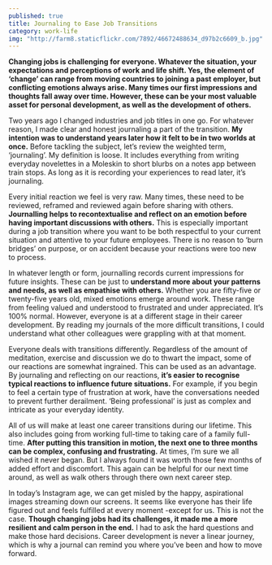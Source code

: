 ```yaml
---
published: true
title: Journaling to Ease Job Transitions
category: work-life
img: "http://farm8.staticflickr.com/7892/46672488634_d97b2c6609_b.jpg"
---
```

**Changing jobs is challenging for everyone. Whatever the situation, your expectations and perceptions of work and life shift. Yes, the element of ‘change’ can range from moving countries to joining a past employer, but conflicting emotions always arise. Many times our first impressions and thoughts fall away over time. However, these can be your most valuable asset for personal development, as well as the development of others.**

Two years ago I changed industries and job titles in one go. For whatever reason, I made clear and honest journaling a part of the transition. **My intention was to understand years later how it felt to be in two worlds at once.** Before tackling the subject, let’s review the weighted term, ‘journaling’. My definition is loose. It includes everything from writing everyday novelettes in a Moleskin to short blurbs on a notes app between train stops. As long as it is recording your experiences to read later, it’s journaling.

Every initial reaction we feel is very raw. Many times, these need to be reviewed, reframed and reviewed again before sharing with others. **Journalling helps to recontextualise and reflect on an emotion before having important discussions with others.** This is especially important during a job transition where you want to be both respectful to your current situation and attentive to your future employees. There is no reason to ‘burn bridges’ on purpose, or on accident because your reactions were too new to process.

In whatever length or form, journalling records current impressions for future insights. These can be just to **understand more about your patterns and needs, as well as empathise with others.** Whether you are fifty-five or twenty-five years old, mixed emotions emerge around work. These range from feeling valued and understood to frustrated and under appreciated. It’s 100% normal. However, everyone is at a different stage in their career development. By reading my journals of the more difficult transitions, I could understand what other colleagues were grappling with at that moment. 

Everyone deals with transitions differently. Regardless of the amount of meditation, exercise and discussion we do to thwart the impact, some of our reactions are somewhat ingrained. This can be used as an advantage. By journaling and reflecting on our reactions, **it’s easier to recognise typical reactions to influence future situations.** For example, if you begin to feel a certain type of frustration at work, have the conversations needed to prevent further derailment. ‘Being professional’ is just as complex and intricate as your everyday identity.

All of us will make at least one career transitions during our lifetime. This also includes going from working full-time to taking care of a family full-time. **After putting this transition in motion, the next one to three months can be complex, confusing and frustrating.** At times, I’m sure we all wished it never began. But I always found it was worth those few months of added effort and discomfort. This again can be helpful for our next time around, as well as walk others through there own next career step.

In today’s Instagram age, we can get misled by the happy, aspirational images streaming down our screens. It seems like everyone has their life figured out and feels fulfilled at every moment -except for us. This is not the case. **Though changing jobs had its challenges, it made me a more resilient and calm person in the end.** I had to ask the hard questions and make those hard decisions. Career development is never a linear journey, which is why a journal can remind you where you’ve been and how to move forward.
